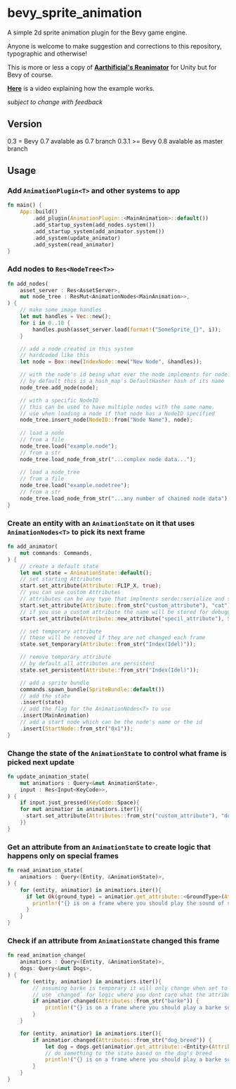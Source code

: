 # bevy_sprite_animation

A simple 2d sprite animation plugin for the Bevy game engine.

Anyone is welcome to make suggestion and corrections to this repository, typographic and otherwise!

This is more or less a copy of **[Aarthificial's Reanimator](https://github.com/aarthificial/reanimation)** for Unity but for Bevy of course.

**[Here](https://youtu.be/6fuo8jm7wlM)** is a video explaining how the example works.

*subject to change with feedback*

## Version
0.3 = Bevy 0.7 avalable as 0.7 branch
0.3.1 >= Bevy 0.8 avalable as master branch
## Usage

### Add `AnimationPlugin<T>` and other systems to app

```rust
fn main() {
    App::build()
        .add_plugin(AnimationPlugin::<MainAnimation>::default())
        .add_startup_system(add_nodes.system())
        .add_startup_system(add_animator.system())
        .add_system(update_animator)
        .add_system(read_animator)
}
```

### Add nodes to `Res<NodeTree<T>>`

```rust
fn add_nodes(
    asset_server : Res<AssetServer>,
    mut node_tree : ResMut<AnimationNodes<MainAnimation>>,
) {
    // make some image handles
    let mut handles = Vec::new();
    for i in 0..10 {
        handles.push(asset_server.load(format!("SomeSprite_{}", i));
    }

    // add a node created in this system
    // hardcoded like this
    let node = Box::new(IndexNode::new("New Node", &handles));

    // with the node's id being what ever the node implements for node.id()
    // by default this is a hash_map's DefaultHasher hash of its name
    node_tree.add_node(node);

    // with a specific NodeID
    // this can be used to have multiple nodes with the same name.
    // use when loading a node if that node has a NodeID specified
    node_tree.insert_node(NodeID::from("Node Name"), node);
    
    // load a node
    // from a file
    node_tree.load("example.node");
    // from a str
    node_tree.load_node_from_str("...complex node data...");
    
    // load a node_tree
    // from a file
    node_tree.load("example.nodetree");
    // from a str
    node_tree.load_node_from_str("...any number of chained node data");
}
```

### Create an entity with an `AnimationState` on it that uses `AnimationNodes<T>` to pick its next frame

```rust
fn add_animator(
    mut commands: Commands,
) {
    // create a default state
    let mut state = AnimationState::default();
    // set starting Attributes
    start.set_attribute(Attribute::FLIP_X, true);
    // you can use custom Attributes
    // attributes can be any type that implments serde::serialize and serde::deserializeOwned
    start.set_attribute(Attribute::from_str("custom_attribute"), "cat");
    // if you use a custom attribute the name will be stored for debugging and serialization
    start.set_attribute(Attribute::new_attribute("specil_attribute"), 5);

    // set temporary attribute
    // these will be removed if they are not changed each frame
    state.set_temporary(Attribute::from_str("Index(Idel)"));

    // remove temporary attribute
    // by default all attributes are persistent
    state.set_persistent(Attribute::from_str("Index(Idel)"));

    // add a sprite bundle
    commands.spawn_bundle(SpriteBundle::default())
    // add the state
    .insert(state)
    // add the flag for the AnimationNodes<T> to use
    .insert(MainAnimation)
    // add a start node which can be the node's name or the id
    .insert(StartNode::from_str("0x1"));
}
```

### Change the state of the `AnimationState` to control what frame is picked next update

```rust
fn update_animation_state(
    mut animatiors : Query<&mut AnimationState>,
    input : Res<Input<KeyCode>>,
) {
    if input.just_pressed(KeyCode::Space){
    for mut animatior in animatiors.iter(){
      start.set_attribute(Attributes::from_str("custom_attribute"), "dog");
    }}
}
```

### Get an attribute from an `AnimationState` to create logic that happens only on special frames

```rust
fn read_animation_state(
    animatiors : Query<(Entity, &AnimationState)>,
) {
    for (entity, animatior) in animatiors.iter(){
      if let Ok(ground_type) = animatior.get_attribute::<GroundType>(Attributes::from_str("step")) {
        println!("{} is on a frame where you should play the sound of someone stepping on {}", entity, ground_type);
      }
    }
}
```

### Check if an attribute from `AnimationState` changed this frame

```rust
fn read_animation_change(
    animatiors : Query<(Entity, &AnimationState)>,
    dogs: Query<&mut Dogs>,
) {
    for (entity, animatior) in animatiors.iter(){
        // assuming barke is temporary it will only change when set to true.
        // use `changed` for logic where you dont care what the attribute
        if animatior.changed(Attributes::from_str("barke")) {
            println!("{} is on a frame where you should play a barke sound effect", entity);
        }
    }

    for (entity, animatior) in animatiors.iter(){
        if animatior.changed(Attributes::from_str("dog_breed")) {
            let dog = dogs.get(animatior.get_attribute::<Entity>(Attributes::from_str("dog_breed")));
            // do something to the state based on the dog's breed
            println!("{} is on a frame where you should play a barke sound effect", entity);
        }
    }
}
```